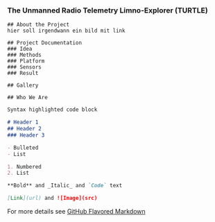 ### The Unmanned Radio Telemetry Limno-Explorer (TURTLE)

```
## About the Project
hier soll irgendwann ein bild mit link 
```
```
## Project Documentation
### Idea
### Methods
### Platform
### Sensors
### Result
```
```
## Gallery
```
```
## Who We Are
```

```Markdown
Syntax highlighted code block

# Header 1
## Header 2
### Header 3

- Bulleted
- List

1. Numbered
2. List

**Bold** and _Italic_ and `Code` text

[Link](url) and ![Image](src)
```

For more details see [GitHub Flavored Markdown](https://guides.github.com/features/mastering-markdown/)
